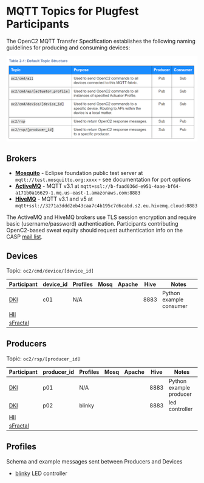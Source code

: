 # MQTT Topics for Plugfest Participants
The OpenC2 MQTT Transfer Specification establishes the following naming guidelines
for producing and consuming devices:

![OpenC2-MQTT-Topics](../../../../Images/openc2-mqtt-topics-s.png)

## Brokers
* [**Mosquito**](https://test.mosquitto.org/) - Eclipse foundation public test server at
`mqtt://test.mosquitto.org:xxxx` - see documentation for port options
* [**ActiveMQ**](https://activemq.apache.org/components/classic/) - MQTT v3.1 at
`mqtt+ssl://b-faad036d-e951-4aae-bf64-a171b0a16629-1.mq.us-east-1.amazonaws.com:8883`
* [**HiveMQ**](https://www.hivemq.com/) - MQTT v3.1 and v5 at
`mqtt+ssl://3271a3ddd2eb43caa7c4b195c7d6cabd.s2.eu.hivemq.cloud:8883`

The ActiveMQ and HiveMQ brokers use TLS session encryption and require basic (username/password)
authentication. Participants contributing OpenC2-based sweat equity should request authentication
info on the CASP [mail list](https://lists.oasis-open-projects.org/g/oca-casp/messages).

## Devices
Topic: `oc2/cmd/device/[device_id]`

| Participant            | device_id | Profiles | Mosq | Apache | Hive | Notes                   |
|------------------------|-----------|----------|:----:|:------:|:----:|-------------------------|
| [DKI](DKI/MQTT_Broker) | c01       | N/A      |      |        | 8883 | Python example consumer |
| [HII](HII)             |           |          |      |        |      |                         |
| [sFractal](sFractal)   |           |          |      |        |      |                         |

## Producers
Topic: `oc2/rsp/[producer_id]`

| Participant            | producer_id | Profiles | Mosq | Apache | Hive | Notes                   |
|------------------------|-------------|----------|:----:|:------:|:----:|-------------------------|
| [DKI](DKI/MQTT_Broker) | p01         | N/A      |      |        | 8883 | Python example producer |
| [DKI](DKI/MQTT_Broker) | p02         | blinky   |      |        | 8883 | led controller          |
| [HII](HII)             |             |          |      |        |      |                         |
| [sFractal](sFractal)   |             |          |      |        |      |                         |

## Profiles
Schema and example messages sent between Producers and Devices
* [blinky](https://github.com/oasis-open/openc2-jadn-software/tree/master/Test/device-blinky) LED controller